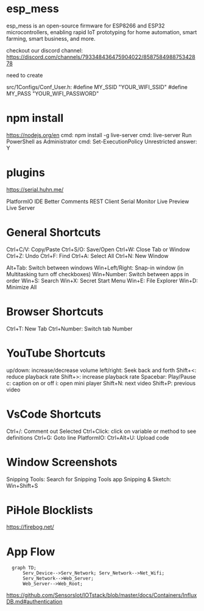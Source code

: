 # esp_mess
esp_mess is an open-source firmware for ESP8266 and ESP32 microcontrollers, enabling rapid IoT prototyping for home automation, smart farming, smart business, and more. 

checkout our discord channel: 
https://discord.com/channels/793348436475904022/858758498875342878

need to create

src/1Configs/Conf_User.h:
#define MY_SSID "YOUR_WIFI_SSID"
#define MY_PASS "YOUR_WIFI_PASSWORD"

# npm install
https://nodejs.org/en
cmd: npm install -g live-server
cmd: live-server
Run PowerShell as Administrator
cmd: Set-ExecutionPolicy Unrestricted
answer: Y

# plugins

https://serial.huhn.me/

PlatformIO IDE
Better Comments
REST Client
Serial Monitor
Live Preview
Live Server

# General Shortcuts
Ctrl+C/V: Copy/Paste
Ctrl+S/O: Save/Open
Ctrl+W: Close Tab or Window
Ctrl+Z: Undo
Ctrl+F: Find
Ctrl+A: Select All
Ctrl+N: New Window

Alt+Tab: Switch between windows
Win+Left/Right: Snap-in window (in Multitasking turn off checkboxes)
Win+Number: Switch between apps in order
Win+S: Search
Win+X: Secret Start Menu
Win+E: File Explorer
Win+D: Minimize All

# Browser Shortcuts
Ctrl+T: New Tab 
Ctrl+Number: Switch tab Number

# YouTube Shortcuts
up/down: increase/decrease volume
left/right: Seek back and forth
Shift+<: reduce playback rate
Shift+>: increase playback rate
Spacebar: Play/Pause
c: caption on or off
i: open mini player
Shift+N: next video
Shift+P: previous video

# VsCode Shortcuts
Ctrl+/: Comment out Selected
Ctrl+Click: click on variable or method to see definitions
Ctrl+G: Goto line
PlatformIO: Ctrl+Alt+U: Upload code

# Window Screenshots
Snipping Tools: Search for Snipping Tools app
Snipping & Sketch: Win+Shift+S

# PiHole Blocklists
https://firebog.net/


# App Flow
```mermaid
  graph TD;
      Serv_Device-->Serv_Network; Serv_Network-->Net_Wifi;
      Serv_Network-->Web_Server;
      Web_Server-->Web_Root;
```

https://github.com/SensorsIot/IOTstack/blob/master/docs/Containers/InfluxDB.md#authentication